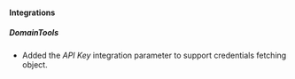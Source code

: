 
#### Integrations
##### DomainTools
- Added the *API Key* integration parameter to support credentials fetching object.
